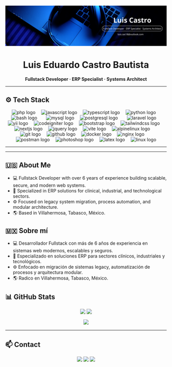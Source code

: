 <p align="center">
  <img src="https://raw.githubusercontent.com/LuisCas18/LuisCas18/main/banner_profile.png" alt="Luis Eduardo Castro Bautista" />
</p>

<h1 align="center">Luis Eduardo Castro Bautista</h1>
<p align="center"><strong>Fullstack Developer · ERP Specialist · Systems Architect</strong></p>


---
## ⚙️ Tech Stack

<div align="center">
  <!-- Programming Languages -->
  <img src="https://skillicons.dev/icons?i=php" height="40" alt="php logo" />
  <img width="10" />
  <img src="https://skillicons.dev/icons?i=js" height="40" alt="javascript logo" />
  <img width="10" />
  <img src="https://skillicons.dev/icons?i=ts" height="40" alt="typescript logo" />
  <img width="10" />
  <img src="https://skillicons.dev/icons?i=py" height="40" alt="python logo" />
  <img width="10" />
  <img src="https://skillicons.dev/icons?i=bash" height="40" alt="bash logo" />

  <!-- Databases -->
  <img width="20" />
  <img src="https://skillicons.dev/icons?i=mysql" height="40" alt="mysql logo" />
  <img width="10" />
  <img src="https://skillicons.dev/icons?i=postgres" height="40" alt="postgresql logo" />

  <!-- Frameworks & Libraries -->
  <img width="20" />
  <img src="https://skillicons.dev/icons?i=laravel" height="40" alt="laravel logo" />
  <img width="10" />
  <img src="https://cdn.jsdelivr.net/gh/devicons/devicon/icons/yii/yii-original.svg" height="40" alt="yii logo"  />
  <img width="10" />
  <img src="https://cdn.simpleicons.org/codeigniter/EF4223" height="40" alt="codeigniter logo"  />
  <img width="10" />
  <img src="https://skillicons.dev/icons?i=bootstrap" height="40" alt="bootstrap logo" />
  <img width="10" />
  <img src="https://skillicons.dev/icons?i=tailwind" height="40" alt="tailwindcss logo" />
  <img width="10" />
  <img src="https://skillicons.dev/icons?i=nextjs" height="40" alt="nextjs logo" />
  <img width="10" />
  <img src="https://skillicons.dev/icons?i=jquery" height="40" alt="jquery logo" />
  <img width="10" />
  <img src="https://skillicons.dev/icons?i=vite" height="40" alt="vite logo" />
  <img width="10" />
  <img src="https://skillicons.dev/icons?i=alpinejs" height="40" alt="alpinelinux logo"  />


  <!-- Tools & DevOps -->
  <img width="20" />
  <img src="https://skillicons.dev/icons?i=git" height="40" alt="git logo" />
  <img width="10" />
  <img src="https://skillicons.dev/icons?i=github" height="40" alt="github logo" />
  <img width="10" />
  <img src="https://skillicons.dev/icons?i=docker" height="40" alt="docker logo" />
  <img width="10" />
  <img src="https://skillicons.dev/icons?i=nginx" height="40" alt="nginx logo" />

  <!-- Other Tools -->
  <img width="20" />
  <img src="https://skillicons.dev/icons?i=postman" height="40" alt="postman logo" />
  <img width="10" />
  <img src="https://skillicons.dev/icons?i=ps" height="40" alt="photoshop logo" />
  <img width="10" />
  <img src="https://skillicons.dev/icons?i=latex" height="40" alt="latex logo" />
  <img width="10" />
  <img src="https://skillicons.dev/icons?i=linux" height="40" alt="linux logo" />
</div>

---
---

## 🇺🇸 About Me

- 💻 Fullstack Developer with over 6 years of experience building scalable, secure, and modern web systems.
- 🏥 Specialized in ERP solutions for clinical, industrial, and technological sectors.
- ⚙️ Focused on legacy system migration, process automation, and modular architecture.
- 🌎 Based in Villahermosa, Tabasco, México.

## 🇲🇽 Sobre mí

- 💻 Desarrollador Fullstack con más de 6 años de experiencia en sistemas web modernos, escalables y seguros.
- 🏥 Especializado en soluciones ERP para sectores clínicos, industriales y tecnológicos.
- ⚙️ Enfocado en migración de sistemas legacy, automatización de procesos y arquitectura modular.
- 🌎 Radico en Villahermosa, Tabasco, México.

## 📊 GitHub Stats

<p align="center">
  <img src="https://github-readme-stats.vercel.app/api?username=LuisCas18&show_icons=true&theme=tokyonight" />
  <img src="https://github-readme-streak-stats.herokuapp.com/?user=LuisCas18&theme=tokyonight" />
</p>

<p align="center">
  <img src="https://github-readme-stats.vercel.app/api/top-langs/?username=LuisCas18&layout=compact&theme=tokyonight" />
</p>

---

## 📫 Contact

<p align="center">
  <a href="mailto:luis.cas18@outlook.com"><img src="https://img.shields.io/badge/Email-red?style=for-the-badge&logo=gmail&logoColor=white" /></a>
  <a href="https://www.linkedin.com/in/luis-eduardo-castro-bautista-7b49b0211/"><img src="https://img.shields.io/badge/LinkedIn-blue?style=for-the-badge&logo=linkedin" /></a>
  <a href="https://github.com/LuisCas18"><img src="https://img.shields.io/badge/GitHub-181717?style=for-the-badge&logo=github&logoColor=white" /></a>
</p>
